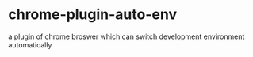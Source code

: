 # chrome-plugin-auto-env
a plugin of chrome broswer which can switch development environment automatically
